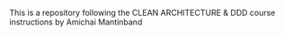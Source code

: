 This is a repository following the CLEAN ARCHITECTURE & DDD course instructions by Amichai Mantinband
